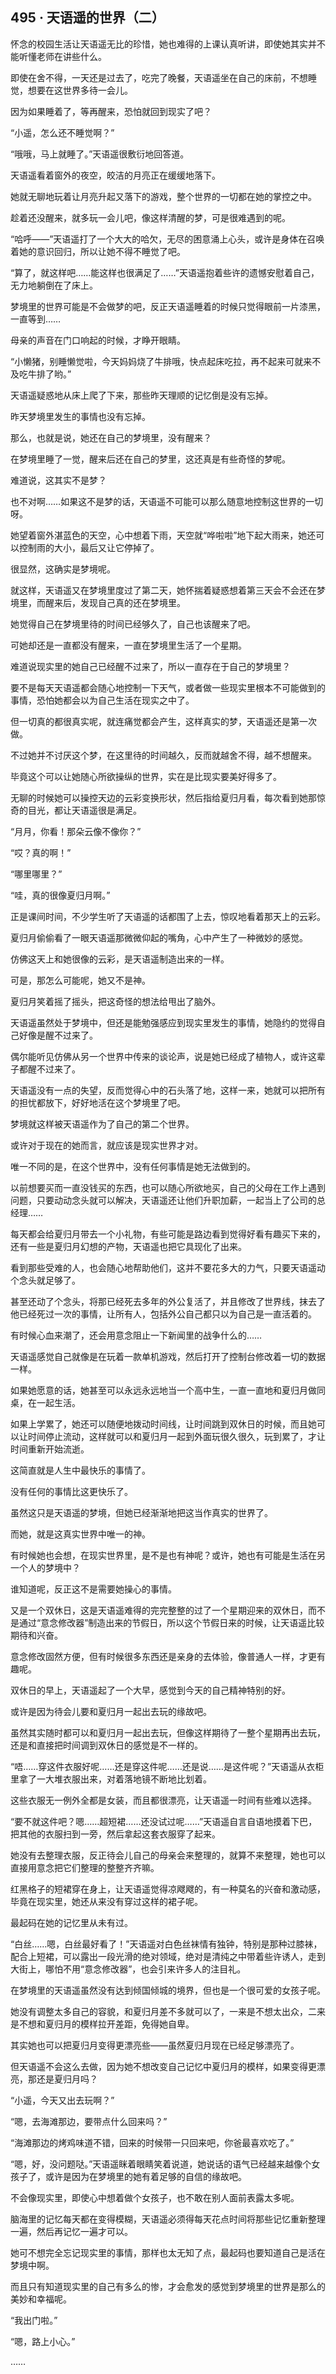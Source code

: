 ## 495 · 天语遥的世界（二）

怀念的校园生活让天语遥无比的珍惜，她也难得的上课认真听讲，即使她其实并不能听懂老师在讲些什么。

即使在舍不得，一天还是过去了，吃完了晚餐，天语遥坐在自己的床前，不想睡觉，想要在这世界多待一会儿。

因为如果睡着了，等再醒来，恐怕就回到现实了吧？

“小遥，怎么还不睡觉啊？”

“哦哦，马上就睡了。”天语遥很敷衍地回答道。

天语遥看着窗外的夜空，皎洁的月亮正在缓缓地落下。

她就无聊地玩着让月亮升起又落下的游戏，整个世界的一切都在她的掌控之中。

趁着还没醒来，就多玩一会儿吧，像这样清醒的梦，可是很难遇到的呢。

“哈呼——”天语遥打了一个大大的哈欠，无尽的困意涌上心头，或许是身体在召唤着她的意识回归，所以让她不得不睡觉了吧。

“算了，就这样吧……能这样也很满足了……”天语遥抱着些许的遗憾安慰着自己，无力地躺倒在了床上。

梦境里的世界可能是不会做梦的吧，反正天语遥睡着的时候只觉得眼前一片漆黑，一直等到……

母亲的声音在门口响起的时候，才睁开眼睛。

“小懒猪，别睡懒觉啦，今天妈妈烧了牛排哦，快点起床吃拉，再不起来可就来不及吃牛排了哟。”

天语遥疑惑地从床上爬了下来，那些昨天理顺的记忆倒是没有忘掉。

昨天梦境里发生的事情也没有忘掉。

那么，也就是说，她还在自己的梦境里，没有醒来？

在梦境里睡了一觉，醒来后还在自己的梦里，这还真是有些奇怪的梦呢。

难道说，这其实不是梦？

也不对啊……如果这不是梦的话，天语遥不可能可以那么随意地控制这世界的一切呀。

她望着窗外湛蓝色的天空，心中想着下雨，天空就“哗啦啦”地下起大雨来，她还可以控制雨的大小，最后又让它停掉了。

很显然，这确实是梦境呢。

就这样，天语遥又在梦境里度过了第二天，她怀揣着疑惑想着第三天会不会还在梦境里，而醒来后，发现自己真的还在梦境里。

她觉得自己在梦境里待的时间已经够久了，自己也该醒来了吧。

可她却还是一直都没有醒来，一直在梦境里生活了一个星期。

难道说现实里的她自己已经醒不过来了，所以一直存在于自己的梦境里？

要不是每天天语遥都会随心地控制一下天气，或者做一些现实里根本不可能做到的事情，恐怕她都会以为自己生活在现实之中了。

但一切真的都很真实呢，就连痛觉都会产生，这样真实的梦，天语遥还是第一次做。

不过她并不讨厌这个梦，在这里待的时间越久，反而就越舍不得，越不想醒来。

毕竟这个可以让她随心所欲操纵的世界，实在是比现实要美好得多了。

无聊的时候她可以操控天边的云彩变换形状，然后指给夏归月看，每次看到她那惊奇的目光，都让天语遥很是满足。

“月月，你看！那朵云像不像你？”

“哎？真的啊！”

“哪里哪里？”

“哇，真的很像夏归月啊。”

正是课间时间，不少学生听了天语遥的话都围了上去，惊叹地看着那天上的云彩。

夏归月偷偷看了一眼天语遥那微微仰起的嘴角，心中产生了一种微妙的感觉。

仿佛这天上和她很像的云彩，是天语遥制造出来的一样。

可是，那怎么可能呢，她又不是神。

夏归月笑着摇了摇头，把这奇怪的想法给甩出了脑外。

天语遥虽然处于梦境中，但还是能勉强感应到现实里发生的事情，她隐约的觉得自己好像是醒不过来了。

偶尔能听见仿佛从另一个世界中传来的谈论声，说是她已经成了植物人，或许这辈子都醒不过来了。

天语遥没有一点的失望，反而觉得心中的石头落了地，这样一来，她就可以把所有的担忧都放下，好好地活在这个梦境里了吧。

梦境就这样被天语遥作为了自己的第二个世界。

或许对于现在的她而言，就应该是现实世界才对。

唯一不同的是，在这个世界中，没有任何事情是她无法做到的。

以前想要买而一直没钱买的东西，也可以随心所欲地买，自己的父母在工作上遇到问题，只要动动念头就可以解决，天语遥还让他们升职加薪，一起当上了公司的总经理……

每天都会给夏归月带去一个小礼物，有些可能是路边看到觉得好看有趣买下来的，还有一些是夏归月幻想的产物，天语遥也把它具现化了出来。

看到那些受难的人，也会随心地帮助他们，这并不要花多大的力气，只要天语遥动个念头就足够了。

甚至还动了个念头，将那已经死去多年的外公复活了，并且修改了世界线，抹去了他已经死过一次的事情，让所有人，包括外公自己都只以为自己是一直活着的。

有时候心血来潮了，还会用意念阻止一下新闻里的战争什么的……

天语遥感觉自己就像是在玩着一款单机游戏，然后打开了控制台修改着一切的数据一样。

如果她愿意的话，她甚至可以永远永远地当一个高中生，一直一直地和夏归月做同桌，在一起生活。

如果上学累了，她还可以随便地拨动时间线，让时间跳到双休日的时候，而且她可以让时间停止流动，这样就可以和夏归月一起到外面玩很久很久，玩到累了，才让时间重新开始流逝。

这简直就是人生中最快乐的事情了。

没有任何的事情比这更快乐了。

虽然这只是天语遥的梦境，但她已经渐渐地把这当作真实的世界了。

而她，就是这真实世界中唯一的神。

有时候她也会想，在现实世界里，是不是也有神呢？或许，她也有可能是生活在另一个人的梦境中？

谁知道呢，反正这不是需要她操心的事情。

又是一个双休日，这是天语遥难得的完完整整的过了一个星期迎来的双休日，而不是通过“意念修改器”制造出来的节假日，所以这个节假日来的时候，让天语遥比较期待和兴奋。

意念修改固然方便，但有时候很多东西还是亲身的去体验，像普通人一样，才更有趣呢。

双休日的早上，天语遥起了一个大早，感觉到今天的自己精神特别的好。

或许是因为待会儿要和夏归月一起出去玩的缘故吧。

虽然其实随时都可以和夏归月一起出去玩，但像这样期待了一整个星期再出去玩，还是和直接把时间调到双休日的感觉是不一样的。

“唔……穿这件衣服好呢……还是穿这件呢……还是说……是这件呢？”天语遥从衣柜里拿了一大堆衣服出来，对着落地镜不断地比划着。

这些衣服无一例外全都是女装，而且都很漂亮，让天语遥一时间有些难以选择。

“要不就这件吧？嗯……超短裙……还没试过呢……”天语遥自言自语地摸着下巴，把其他的衣服扫到一旁，然后拿起这套衣服穿了起来。

她没有去整理衣服，反正待会儿自己的母亲会来整理的，就算不来整理，她也可以直接用意念把它们整理的整整齐齐嘛。

红黑格子的短裙穿在身上，让天语遥觉得凉飕飕的，有一种莫名的兴奋和激动感，毕竟在现实里，她还从来没有穿过这样的裙子呢。

最起码在她的记忆里从未有过。

“白丝……嗯，白丝最好看了！”天语遥对白色丝袜情有独钟，特别是那种过膝袜，配合上短裙，可以露出一段光滑的绝对领域，绝对是清纯之中带着些许诱人，走到大街上，哪怕不用“意念修改器”，也会引来许多人的注目礼。

在梦境里的天语遥虽然没有达到倾国倾城的境界，但也是一个很可爱的女孩子呢。

她没有调整太多自己的容貌，和夏归月差不多就可以了，一来是不想太出众，二来是不想和夏归月的模样拉开差距，免得她自卑。

其实她也可以把夏归月变得更漂亮些——虽然夏归月现在已经足够漂亮了。

但天语遥不会这么去做，因为她不想改变自己记忆中夏归月的模样，如果变得更漂亮，那还是夏归月吗？

“小遥，今天又出去玩啊？”

“嗯，去海滩那边，要带点什么回来吗？”

“海滩那边的烤鸡味道不错，回来的时候带一只回来吧，你爸最喜欢吃了。”

“嗯，好，没问题哒。”天语遥眯着眼睛笑着说道，她说话的语气已经越来越像个女孩子了，或许是因为在梦境里的她有着足够的自信的缘故吧。

不会像现实里，即使心中想着做个女孩子，也不敢在别人面前表露太多呢。

脑海里的记忆每天都在变得模糊，天语遥必须得每天花点时间将那些记忆重新整理一遍，然后再记忆一遍才可以。

她可不想完全忘记现实里的事情，那样也太无知了点，最起码也要知道自己是活在梦境中啊。

而且只有知道现实里的自己有多么的惨，才会愈发的感觉到梦境里的世界是那么的美妙和幸福呢。

“我出门啦。”

“嗯，路上小心。”

……
